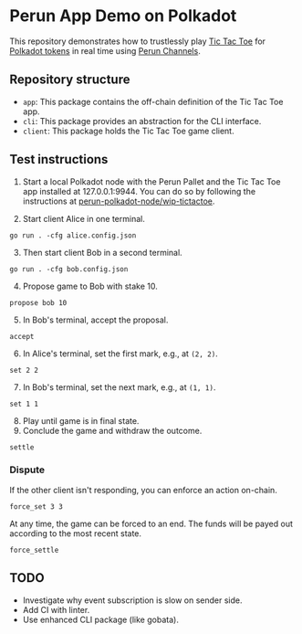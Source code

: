 # Perun App Demo on Polkadot

This repository demonstrates how to trustlessly play [Tic Tac Toe](https://en.wikipedia.org/wiki/Tic-tac-toe) for [Polkadot tokens](https://polkadot.network) in real time using [Perun Channels](https://github.com/perun-network/perun-polkadot-backend).

## Repository structure

* `app`: This package contains the off-chain definition of the Tic Tac Toe app.
* `cli`: This package provides an abstraction for the CLI interface.
* `client`: This package holds the Tic Tac Toe game client.


## Test instructions

1. Start a local Polkadot node with the Perun Pallet and the Tic Tac Toe app installed at 127.0.0.1:9944.
You can do so by following the instructions at [perun-polkadot-node/wip-tictactoe](https://github.com/perun-network/perun-polkadot-node/tree/wip-tictactoe).

2. Start client Alice in one terminal.
```
go run . -cfg alice.config.json
```

3. Then start client Bob in a second terminal.
```
go run . -cfg bob.config.json
```

4. Propose game to Bob with stake 10.
```
propose bob 10
```
5. In Bob's terminal, accept the proposal.
```
accept
```
6. In Alice's terminal, set the first mark, e.g., at `(2, 2)`.
```
set 2 2
```
7. In Bob's terminal, set the next mark, e.g., at `(1, 1)`.
```
set 1 1
```
8. Play until game is in final state.
9. Conclude the game and withdraw the outcome.
```
settle
```

### Dispute

If the other client isn't responding, you can enforce an action on-chain.
```
force_set 3 3
```
At any time, the game can be forced to an end. The funds will be payed out according to the most recent state.
```
force_settle
```


## TODO

- Investigate why event subscription is slow on sender side.
- Add CI with linter.
- Use enhanced CLI package (like gobata).
